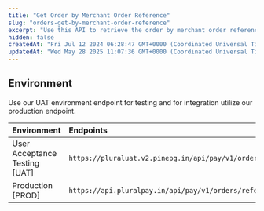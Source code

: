 ```yaml
---
title: "Get Order by Merchant Order Reference"
slug: "orders-get-by-merchant-order-reference"
excerpt: "Use this API to retrieve the order by merchant order reference."
hidden: false
createdAt: "Fri Jul 12 2024 06:28:47 GMT+0000 (Coordinated Universal Time)"
updatedAt: "Wed May 28 2025 11:07:36 GMT+0000 (Coordinated Universal Time)"
---
```

## Environment

Use our UAT environment endpoint for testing and for integration utilize our production endpoint.

| Environment                   | Endpoints                                                                               |
| :---------------------------- | :-------------------------------------------------------------------------------------- |
| User Acceptance Testing [UAT] | `https://pluraluat.v2.pinepg.in/api/pay/v1/orders/reference/{merchant_order_reference}` |
| Production [PROD]             | `https://api.pluralpay.in/api/pay/v1/orders/reference/{merchant_order_reference}`       |
